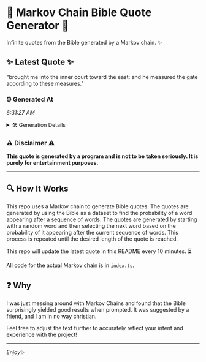 # 📖 Markov Chain Bible Quote Generator 📖

Infinite quotes from the Bible generated by a Markov chain. ✨

## ✨ Latest Quote ✨
"brought me into the inner court toward the east: and he measured the gate according to these measures."

### ⏰ Generated At
*6:31:27 AM*

<details>
    <summary>🛠️ Generation Details</summary>
    <p>
        <strong>🌱 Seed:</strong> brought<br>
        <strong>🔄 Iterations:</strong> 17<br>
        <strong>📜 Context History:</strong><br>[ brought ]: me<br>[ brought, me ]: into<br>[ brought, me, into ]: the<br>[ brought, me, into, the ]: inner<br>[ brought, me, into, the, inner ]: court<br>[ brought, me, into, the, inner, court ]: toward<br>[ me, into, the, inner, court, toward ]: the<br>[ into, the, inner, court, toward, the ]: east:<br>[ the, inner, court, toward, the, east: ]: and<br>[ inner, court, toward, the, east:, and ]: he<br>[ court, toward, the, east:, and, he ]: measured<br>[ toward, the, east:, and, he, measured ]: the<br>[ the, east:, and, he, measured, the ]: gate<br>[ east:, and, he, measured, the, gate ]: according<br>[ and, he, measured, the, gate, according ]: to<br>[ he, measured, the, gate, according, to ]: these<br>[ measured, the, gate, according, to, these ]: measures.<br>
    </p>
</details>

### ⚠️ Disclaimer ⚠️
**This quote is generated by a program and is not to be taken seriously. It is purely for entertainment purposes.**

---

## 🔍 How It Works

This repo uses a Markov chain to generate Bible quotes. The quotes are generated by using the Bible as a dataset to find the probability of a word appearing after a sequence of words. The quotes are generated by starting with a random word and then selecting the next word based on the probability of it appearing after the current sequence of words. This process is repeated until the desired length of the quote is reached.

This repo will update the latest quote in this README every 10 minutes. ⏳

All code for the actual Markov chain is in `index.ts`.

## ❓ Why

I was just messing around with Markov Chains and found that the Bible surprisingly yielded good results when prompted. 
It was suggested by a friend, and I am in no way christian.

Feel free to adjust the text further to accurately reflect your intent and experience with the project!

---

*Enjoy*✨
